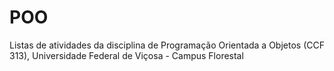 # POO
Listas de atividades da disciplina de Programação Orientada a Objetos (CCF 313), Universidade Federal de Viçosa - Campus Florestal
